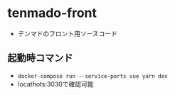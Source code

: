 # tenmado-front
+ テンマドのフロント用ソースコード

## 起動時コマンド
+ ``docker-compose run --service-ports vue yarn dev``
+ locathots:3030で確認可能